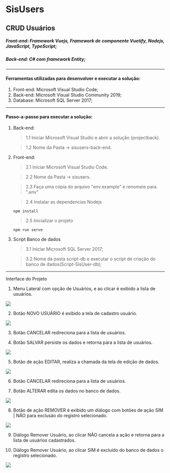 # SisUsers
## CRUD Usuários

##### Front-end: Framework Vuejs, Framework de componente Vuetify, Nodejs, JavaScript, TypeScript;
##### Back-end: C# com framework Entity;

---
#### Ferramentas utilizadas para desenvolver e executar a solução:
1. Front-end: Microsoft Visual Studio Code;
2. Back-end: Microsoft Visual Studio Community 2019;
3. Database: Microsoft SQL Server 2017;
---
#### Passo-a-passo para executar a solução:

1. Back-end:
	>1.1 Iniciar Microsoft Visual Studio e abrir a solução (projectback).

	>1.2 Nome da Pasta -> sisusers-back-end. 
2. Front-end:
	>2.1 Iniciar Microsoft Visual Studio Code.

	>2.2 Nome da Pasta -> sisusers.

	>2.3 Faça uma cópia do arquivo "env.example" e renomeie para ".env"

	> 2.4 Instalar as dependencias Nodejs
    
    ```
    npm install
    ```
    > 2.5 Inicializar o projeto
	
    ```
    npm run serve
    ```
3. Script Banco de dados
	> 3.1 Iniciar Microsoft SQL Server 2017;
	
    >3.2 Nome da pasta script-db e executar o script de criação do banco de dados(Script-SisUser-db);
---
Interface do Projeto

1. Menu Lateral com opção de Usuários, e ao clicar é exibido a lista de usuários.

![](https://raw.githubusercontent.com/gabeesms/SisUsers/Feature/Gabrielle/imagens/Interface/Imagem1.JPG)

2. Botão NOVO USUÁRIO é exibido a tela de cadastro usuário.

![](https://raw.githubusercontent.com/gabeesms/SisUsers/Feature/Gabrielle/imagens/Interface/Imagem2.JPG)

3. Botão CANCELAR redireciona para a lista de usuários.

4. Botão SALVAR persiste os dados e retorna para a lista de usuários.

![](https://raw.githubusercontent.com/gabeesms/SisUsers/Feature/Gabrielle/imagens/Interface/Imagem3.JPG)

5. Botão de ação EDITAR, realiza a chamada da tela de edição de dados.

![](https://raw.githubusercontent.com/gabeesms/SisUsers/Feature/Gabrielle/imagens/Interface/Imagem4.JPG)


6. Botão CANCELAR redireciona para a lista de usuários.

7. Botão ALTERAR edita os dados no banco de dados.

![](https://raw.githubusercontent.com/gabeesms/SisUsers/Feature/Gabrielle/imagens/Interface/Imagem5.JPG)

8. Botão de ação REMOVER é exibido um diálogo com botões de ação SIM | NÃO para exclusão do registro selecionado.

![](https://raw.githubusercontent.com/gabeesms/SisUsers/Feature/Gabrielle/imagens/Interface/Imagem6.JPG)

9. Diálogo Remover Usuário, ao clicar NÃO cancela a ação e retorna para a lista de usuários cadastrados.

10. Diálogo Remover Usuário, ao clicar SIM é excluído do banco de dados o registro selecionado. 

![](https://raw.githubusercontent.com/gabeesms/SisUsers/Feature/Gabrielle/imagens/Interface/Imagem7.JPG)



